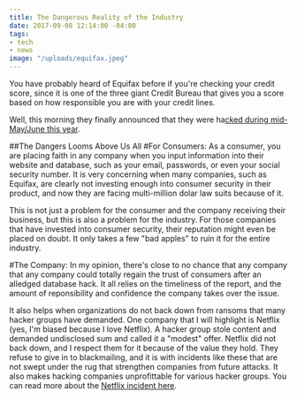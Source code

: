 ```yaml
---
title: The Dangerous Reality of the Industry
date: 2017-09-08 12:14:00 -04:00
tags:
- tech
- news
image: "/uploads/equifax.jpeg"
---
```


You have probably heard of Equifax before if you're checking your credit score, since it is one of the three giant Credit Bureau that gives you a score based on how responsible you are with your credit lines.

Well, this morning they finally announced that they were ha[cked during mid-May/June this year](http://money.cnn.com/2017/09/08/technology/equifax-hack-qa/index.html).

##The Dangers Looms Above Us All
#For Consumers:
As a consumer, you are placing faith in any company when you input information into their website and database, such as your email, passwords, or even your social security number. It is very concerning when many companies, such as Equifax, are clearly not investing enough into consumer security in their product, and now they are facing multi-million dolar law suits because of it.

This is not just a problem for the consumer and the company receiving their business, but this is also a problem for the industry. For those companies that have invested into consumer security, their reputation might even be placed on doubt. It only takes a few "bad apples" to ruin it for the entire industry.

#The Company:
In my opinion, there's close to no chance that any company that any company could totally regain the trust of consumers after an alledged database hack. It all relies on the timeliness of the report, and the amount of reponsibility and confidence the company takes over the issue.

It also helps when organizations do not back down from ransoms that many hacker groups have demanded. One company that I will highlight is Netflix (yes, I'm biased because I love Netflix). A hacker group stole content and demanded undisclosed sum and called it a "modest" offer. Netflix did not back down, and I respect them for it because of the value they hold. They refuse to give in to blackmailing, and it is with incidents like these that are not swept under the rug that strengthen companies from future attacks. It also makes hacking companies unprofittable for various hacker groups. You can read more about the [Netflix incident here](https://www.nytimes.com/2017/04/29/business/media/netflix-hack-orange-is-the-new-black.html?mcubz=0).